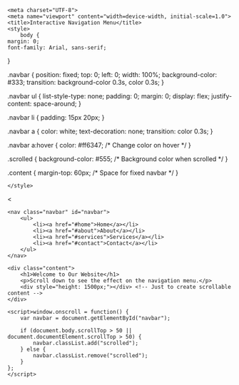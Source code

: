 <!DOCTYPE html>
<html lang="en">
<head>
    
    <meta charset="UTF-8">
    <meta name="viewport" content="width=device-width, initial-scale=1.0">
    <title>Interactive Navigation Menu</title>
    <style>
        body {
    margin: 0;
    font-family: Arial, sans-serif;
}

.navbar {
    position: fixed;
    top: 0;
    left: 0;
    width: 100%;
    background-color: #333;
    transition: background-color 0.3s, color 0.3s;
}

.navbar ul {
    list-style-type: none;
    padding: 0;
    margin: 0;
    display: flex;
    justify-content: space-around;
}

.navbar li {
    padding: 15px 20px;
}

.navbar a {
    color: white;
    text-decoration: none;
    transition: color 0.3s;
}

.navbar a:hover {
    color: #ff6347; /* Change color on hover */
}

.scrolled {
    background-color: #555; /* Background color when scrolled */
}

.content {
    margin-top: 60px; /* Space for fixed navbar */
}

    </style>
</head>
<<!doctype html>
<html lang="en">

<head>
    <!--MY Navigation HTML CODE-->
<body>

    <nav class="navbar" id="navbar">
        <ul>
            <li><a href="#home">Home</a></li>
            <li><a href="#about">About</a></li>
            <li><a href="#services">Services</a></li>
            <li><a href="#contact">Contact</a></li>
        </ul>
    </nav>

    <div class="content">
        <h1>Welcome to Our Website</h1>
        <p>Scroll down to see the effect on the navigation menu.</p>
        <div style="height: 1500px;"></div> <!-- Just to create scrollable content -->
    </div>
<!--JAVASCRIPT-->
    <script>window.onscroll = function() {
        var navbar = document.getElementById("navbar");
        
        if (document.body.scrollTop > 50 || document.documentElement.scrollTop > 50) {
            navbar.classList.add("scrolled");
        } else {
            navbar.classList.remove("scrolled");
        }
    };
    </script>
</body>
</html>

